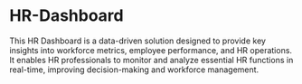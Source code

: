 # HR-Dashboard
This HR Dashboard is a data-driven solution designed to provide key insights into workforce metrics, employee performance, and HR operations. It enables HR professionals to monitor and analyze essential HR functions in real-time, improving decision-making and workforce management.
